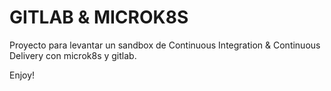 # GITLAB & MICROK8S

Proyecto para levantar un sandbox de Continuous Integration & Continuous Delivery con microk8s y gitlab.

Enjoy!
